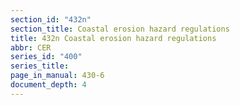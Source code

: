```yaml
---
section_id: "432n"
section_title: Coastal erosion hazard regulations
title: 432n Coastal erosion hazard regulations
abbr: CER
series_id: "400"
series_title: 
page_in_manual: 430-6
document_depth: 4
---
```

